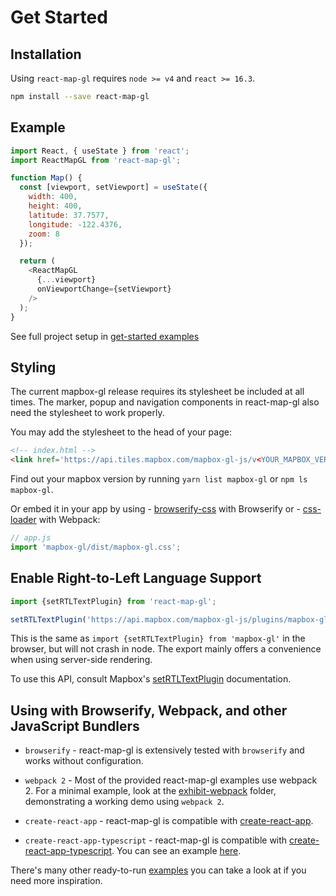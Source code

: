 # Get Started


## Installation

Using `react-map-gl` requires `node >= v4` and `react >= 16.3`.

```sh
npm install --save react-map-gl
```

## Example

```js
import React, { useState } from 'react';
import ReactMapGL from 'react-map-gl';

function Map() {
  const [viewport, setViewport] = useState({
    width: 400,
    height: 400,
    latitude: 37.7577,
    longitude: -122.4376,
    zoom: 8
  });

  return (
    <ReactMapGL
      {...viewport}
      onViewportChange={setViewport}
    />
  );
}
```

See full project setup in [get-started examples](https://github.com/uber/react-map-gl/tree/5.2-release/examples/get-started)

## Styling

The current mapbox-gl release requires its stylesheet be included at all times. The marker, popup and navigation components in react-map-gl also need the stylesheet to work properly.

You may add the stylesheet to the head of your page:
```html
<!-- index.html -->
<link href='https://api.tiles.mapbox.com/mapbox-gl-js/v<YOUR_MAPBOX_VERSION>/mapbox-gl.css' rel='stylesheet' />
```

Find out your mapbox version by running `yarn list mapbox-gl` or `npm ls mapbox-gl`.

Or embed it in your app by using - [browserify-css](https://www.npmjs.com/package/browserify-css)
with Browserify or - [css-loader](https://webpack.github.io/docs/stylesheets.html) with Webpack:

```js
// app.js
import 'mapbox-gl/dist/mapbox-gl.css';
```

## Enable Right-to-Left Language Support

```js
import {setRTLTextPlugin} from 'react-map-gl';

setRTLTextPlugin('https://api.mapbox.com/mapbox-gl-js/plugins/mapbox-gl-rtl-text/v0.2.0/mapbox-gl-rtl-text.js');
```

This is the same as `import {setRTLTextPlugin} from 'mapbox-gl'` in the browser, but will not crash in node. The export mainly offers a convenience when using server-side rendering.

To use this API, consult Mapbox's [setRTLTextPlugin](https://docs.mapbox.com/mapbox-gl-js/api/#setrtltextplugin) documentation.


## Using with Browserify, Webpack, and other JavaScript Bundlers

* `browserify` - react-map-gl is extensively tested with `browserify` and works without configuration.

* `webpack 2` - Most of the provided react-map-gl examples use webpack 2. For a minimal example, look at the [exhibit-webpack](https://github.com/uber/react-map-gl/tree/5.2-release/examples/exhibit-webpack) folder, demonstrating a working demo using `webpack 2`.

* `create-react-app` - react-map-gl is compatible with [create-react-app](https://github.com/facebook/create-react-app).

* `create-react-app-typescript` - react-map-gl is compatible with [create-react-app-typescript](https://github.com/wmonk/create-react-app-typescript). You can see an example [here](https://github.com/zackhsi/react-map-gl-typescript).

There's many other ready-to-run [examples](https://github.com/uber/react-map-gl/tree/5.2-release/examples) you can take a look at if you need more inspiration.
